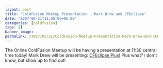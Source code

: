```yaml
---
layout: post
title: "ColdFusion Meetup Presentation - Mark Drew and CFEclipse"
date: "2007-06-21T11:06:00+06:00"
categories: [coldfusion]
tags: []
banner_image: 
permalink: /2007/06/21/ColdFusion-Meetup-Presentation-Mark-Drew-and-CFEclipse
---
```


The Online ColdFusion Meetup will be having a presentation at 11:30 central time today! Mark Drew will be presenting: <a href="http://coldfusion.meetup.com/17/calendar/5911314/">CFEclipse Plus!</a> Plus what? I don't know, but show up to find out!
